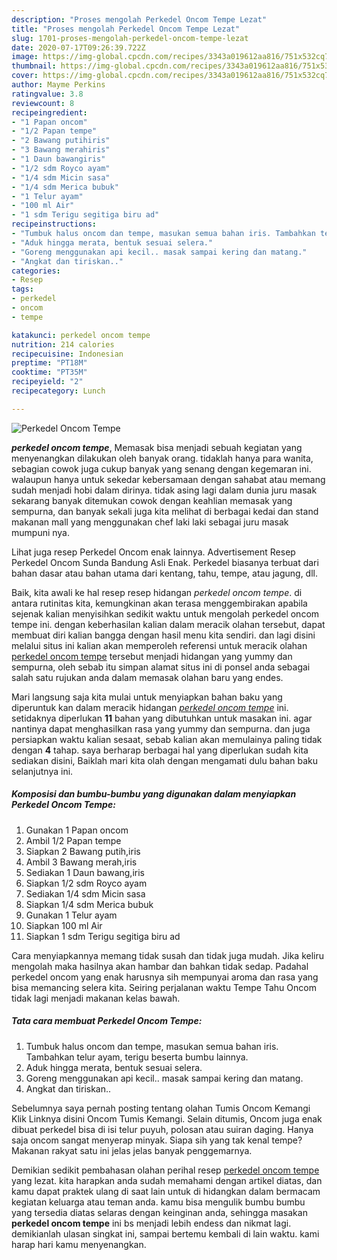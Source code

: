 ```yaml
---
description: "Proses mengolah Perkedel Oncom Tempe Lezat"
title: "Proses mengolah Perkedel Oncom Tempe Lezat"
slug: 1701-proses-mengolah-perkedel-oncom-tempe-lezat
date: 2020-07-17T09:26:39.722Z
image: https://img-global.cpcdn.com/recipes/3343a019612aa816/751x532cq70/perkedel-oncom-tempe-foto-resep-utama.jpg
thumbnail: https://img-global.cpcdn.com/recipes/3343a019612aa816/751x532cq70/perkedel-oncom-tempe-foto-resep-utama.jpg
cover: https://img-global.cpcdn.com/recipes/3343a019612aa816/751x532cq70/perkedel-oncom-tempe-foto-resep-utama.jpg
author: Mayme Perkins
ratingvalue: 3.8
reviewcount: 8
recipeingredient:
- "1 Papan oncom"
- "1/2 Papan tempe"
- "2 Bawang putihiris"
- "3 Bawang merahiris"
- "1 Daun bawangiris"
- "1/2 sdm Royco ayam"
- "1/4 sdm Micin sasa"
- "1/4 sdm Merica bubuk"
- "1 Telur ayam"
- "100 ml Air"
- "1 sdm Terigu segitiga biru ad"
recipeinstructions:
- "Tumbuk halus oncom dan tempe, masukan semua bahan iris. Tambahkan telur ayam, terigu beserta bumbu lainnya."
- "Aduk hingga merata, bentuk sesuai selera."
- "Goreng menggunakan api kecil.. masak sampai kering dan matang."
- "Angkat dan tiriskan.."
categories:
- Resep
tags:
- perkedel
- oncom
- tempe

katakunci: perkedel oncom tempe 
nutrition: 214 calories
recipecuisine: Indonesian
preptime: "PT18M"
cooktime: "PT35M"
recipeyield: "2"
recipecategory: Lunch

---
```



![Perkedel Oncom Tempe](https://img-global.cpcdn.com/recipes/3343a019612aa816/751x532cq70/perkedel-oncom-tempe-foto-resep-utama.jpg)

<b><i>perkedel oncom tempe</i></b>, Memasak bisa menjadi sebuah kegiatan yang menyenangkan dilakukan oleh banyak orang. tidaklah hanya para wanita, sebagian cowok juga cukup banyak yang senang dengan kegemaran ini. walaupun hanya untuk sekedar kebersamaan dengan sahabat atau memang sudah menjadi hobi dalam dirinya. tidak asing lagi dalam dunia juru masak sekarang banyak ditemukan cowok dengan keahlian memasak yang sempurna, dan banyak sekali juga kita melihat di berbagai kedai dan stand makanan mall yang menggunakan chef laki laki sebagai juru masak mumpuni nya.

Lihat juga resep Perkedel Oncom enak lainnya. Advertisement Resep Perkedel Oncom Sunda Bandung Asli Enak. Perkedel biasanya terbuat dari bahan dasar atau bahan utama dari kentang, tahu, tempe, atau jagung, dll.

Baik, kita awali ke hal resep resep hidangan <i>perkedel oncom tempe</i>. di antara rutinitas kita, kemungkinan akan terasa menggembirakan apabila sejenak kalian menyisihkan sedikit waktu untuk mengolah perkedel oncom tempe ini. dengan keberhasilan kalian dalam meracik olahan tersebut, dapat membuat diri kalian bangga dengan hasil menu kita sendiri. dan lagi disini melalui situs ini kalian akan memperoleh referensi untuk meracik olahan <u>perkedel oncom tempe</u> tersebut menjadi hidangan yang yummy dan sempurna, oleh sebab itu simpan alamat situs ini di ponsel anda sebagai salah satu rujukan anda dalam memasak olahan baru yang endes.


Mari langsung saja kita mulai untuk menyiapkan bahan baku yang diperuntuk kan dalam meracik hidangan <u><i>perkedel oncom tempe</i></u> ini. setidaknya diperlukan <b>11</b> bahan yang dibutuhkan untuk masakan ini. agar nantinya dapat menghasilkan rasa yang yummy dan sempurna. dan juga persiapkan waktu kalian sesaat, sebab kalian akan memulainya paling tidak dengan <b>4</b> tahap. saya berharap berbagai hal yang diperlukan sudah kita sediakan disini, Baiklah mari kita olah dengan mengamati dulu bahan baku selanjutnya ini.

<!--inarticleads1-->

##### Komposisi dan bumbu-bumbu yang digunakan dalam menyiapkan Perkedel Oncom Tempe:

1. Gunakan 1 Papan oncom
1. Ambil 1/2 Papan tempe
1. Siapkan 2 Bawang putih,iris
1. Ambil 3 Bawang merah,iris
1. Sediakan 1 Daun bawang,iris
1. Siapkan 1/2 sdm Royco ayam
1. Sediakan 1/4 sdm Micin sasa
1. Siapkan 1/4 sdm Merica bubuk
1. Gunakan 1 Telur ayam
1. Siapkan 100 ml Air
1. Siapkan 1 sdm Terigu segitiga biru ad


Cara menyiapkannya memang tidak susah dan tidak juga mudah. Jika keliru mengolah maka hasilnya akan hambar dan bahkan tidak sedap. Padahal perkedel oncom yang enak harusnya sih mempunyai aroma dan rasa yang bisa memancing selera kita. Seiring perjalanan waktu Tempe Tahu Oncom tidak lagi menjadi makanan kelas bawah. 

<!--inarticleads2-->

##### Tata cara membuat Perkedel Oncom Tempe:

1. Tumbuk halus oncom dan tempe, masukan semua bahan iris. Tambahkan telur ayam, terigu beserta bumbu lainnya.
1. Aduk hingga merata, bentuk sesuai selera.
1. Goreng menggunakan api kecil.. masak sampai kering dan matang.
1. Angkat dan tiriskan..


Sebelumnya saya pernah posting tentang olahan Tumis Oncom Kemangi Klik Linknya disini Oncom Tumis Kemangi. Selain ditumis, Oncom juga enak dibuat perkedel bisa di isi telur puyuh, polosan atau suiran daging. Hanya saja oncom sangat menyerap minyak. Siapa sih yang tak kenal tempe? Makanan rakyat satu ini jelas jelas banyak penggemarnya. 

Demikian sedikit pembahasan olahan perihal resep <u>perkedel oncom tempe</u> yang lezat. kita harapkan anda sudah memahami dengan artikel diatas, dan kamu dapat praktek ulang di saat lain untuk di hidangkan dalam bermacam kegiatan keluarga atau teman anda. kamu bisa mengulik bumbu bumbu yang tersedia diatas selaras dengan keinginan anda, sehingga masakan <b>perkedel oncom tempe</b> ini bs menjadi lebih endess dan nikmat lagi. demikianlah ulasan singkat ini, sampai bertemu kembali di lain waktu. kami harap hari kamu menyenangkan.

